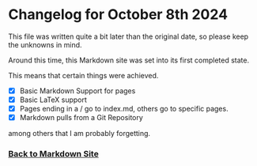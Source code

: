 # Changelog for October 8th 2024

This file was written quite a bit later than the original date, so please keep the unknowns in mind.

Around this time, this Markdown site was set into its first completed state.

This means that certain things were achieved.

 - [x] Basic Markdown Support for pages
 - [x] Basic LaTeX support
 - [x] Pages ending in a / go to index.md, others go to specific pages.
 - [x] Markdown pulls from a Git Repository

 among others that I am probably forgetting.

### [Back to Markdown Site](https://coryborek.github.io/projects/markdown-site/) 